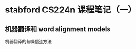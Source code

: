 stabford CS224n 课程笔记（一）
======================================
## 机器翻译和 word alignment models

机器翻译的有噪信道方法

